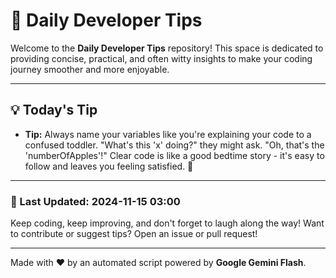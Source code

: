 
# 🌟 Daily Developer Tips

Welcome to the **Daily Developer Tips** repository! This space is dedicated to providing concise, practical, and often witty insights to make your coding journey smoother and more enjoyable.

---

## 💡 Today's Tip

- **Tip:**  Always name your variables like you're explaining your code to a confused toddler.  "What's this 'x' doing?" they might ask.  "Oh, that's the 'numberOfApples'!"  Clear code is like a good bedtime story - it's easy to follow and leaves you feeling satisfied. 🍎

---

### 📅 Last Updated: 2024-11-15 03:00

Keep coding, keep improving, and don't forget to laugh along the way! Want to contribute or suggest tips? Open an issue or pull request!

---

Made with ❤️ by an automated script powered by **Google Gemini Flash**.
